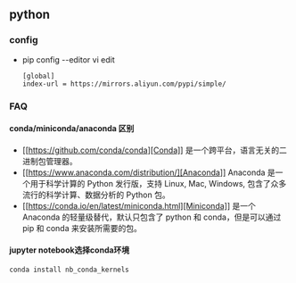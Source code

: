 ## python

### config

- pip config --editor vi edit
    ```
    [global]
    index-url = https://mirrors.aliyun.com/pypi/simple/ 
    ```

### FAQ

#### conda/miniconda/anaconda 区别
- [[https://github.com/conda/conda][Conda]] 是一个跨平台，语言无关的二进制包管理器。
- [[https://www.anaconda.com/distribution/][Anaconda]] Anaconda 是一个用于科学计算的 Python 发行版，支持 Linux, Mac, Windows, 包含了众多流行的科学计算、数据分析的 Python 包。
- [[https://conda.io/en/latest/miniconda.html][Miniconda]] 是一个 Anaconda 的轻量级替代，默认只包含了 python 和 conda，但是可以通过 pip 和 conda 来安装所需要的包。

#### jupyter notebook选择conda环境

```
conda install nb_conda_kernels
```
